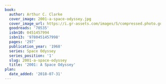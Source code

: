 ```yaml
---
book:
  author: Arthur C. Clarke
  cover_image: 2001-a-space-odyssey.jpg
  cover_image_url: https://i.gr-assets.com/images/S/compressed.photo.goodreads.com/books/1432468943l/70535._SY475_.jpg
  goodreads: '70535'
  isbn10: 0451457994
  isbn13: '9780451457998'
  pages: '297'
  publication_year: '1968'
  series: Space Odyssey
  series_position: '1'
  slug: 2001-a-space-odyssey
  title: '2001: A Space Odyssey'
plan:
  date_added: '2018-07-31'
---
```

